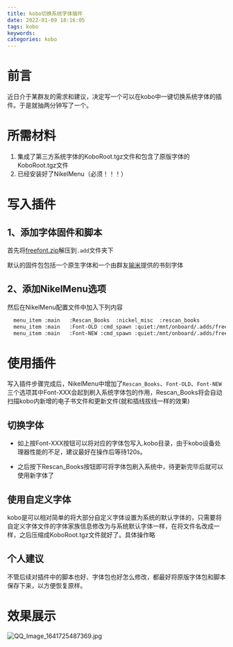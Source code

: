 ```yaml
---
title: kobo切换系统字体插件
date: 2022-01-09 18:16:05
tags: kobo
keywords:
categories: kobo
---
```

# 前言
近日介于某群友的需求和建议，决定写一个可以在kobo中一键切换系统字体的插件。于是就抽两分钟写了一个。

# 所需材料

1. 集成了第三方系统字体的KoboRoot.tgz文件和包含了原版字体的KoboRoot.tgz文件
2. 已经安装好了NikelMenu（必须！！！）



# 写入插件

## 1、添加字体固件和脚本

首先将[freefont.zip](https://d-m.club/J6eBPR)解压到`.add`文件夹下

默认的固件包包括一个原生字体和一个由群友[喻米](https://wpa.qq.com/msgrd?v=3&uin=1581755776&site=qq&menu=yes)提供的书刻字体

## 2、添加NikelMenu选项

然后在NikelMenu配置文件中加入下列内容

```bash
  menu_item :main   :Rescan_Books  :nickel_misc  :rescan_books
  menu_item :main   :Font-OLD :cmd_spawn :quiet:/mnt/onboard/.adds/freefont/old.sh
  menu_item :main   :Font-NEW :cmd_spawn :quiet:/mnt/onboard/.adds/freefont/new.sh
```



# 使用插件

写入插件步骤完成后，NikelMenu中增加了`Rescan_Books`、`Font-OLD`、`Font-NEW` 三个选项其中Font-XXX会起到刷入系统字体包的作用，Rescan_Books将会自动扫描kobo内新增的电子书文件和更新文件(就和插线拔线一样的效果)

## 切换字体

* 如上按Font-XXX按钮可以将对应的字体包写入.kobo目录，由于kobo设备处理器性能的不足，建议最好在操作后等待120s。

* 之后按下Rescan_Books按钮即可将字体包刷入系统中，待更新完毕后就可以使用新字体了

## 使用自定义字体

kobo是可以相对简单的将大部分自定义字体设置为系统的默认字体的，只需要将自定义字体文件的字体家族信息修改为与系统默认字体一样，在将文件名改成一样，之后压缩成KoboRoot.tgz文件就好了。具体操作略

## 个人建议

不管后续对插件中的脚本也好、字体包也好怎么修改，都最好将原版字体包和脚本保存下来，以方便恢复原样。



# 效果展示



![QQ_Image_1641725487369.jpg](https://cloudpic.m-l.cc/images/2022/02/07/QQ_Image_1641725487369.jpg)
